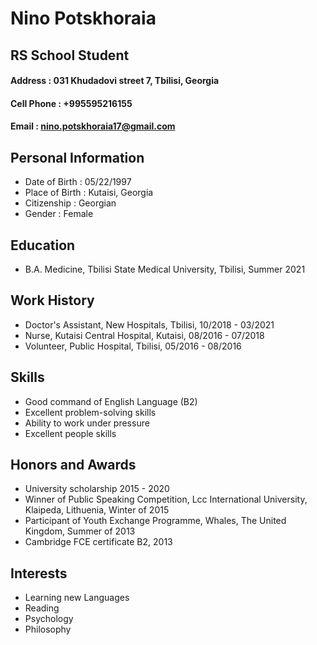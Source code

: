 # Nino Potskhoraia
## RS School Student
#### Address : 031 Khudadovi street 7, Tbilisi, Georgia
#### Cell Phone : +995595216155
#### Email : nino.potskhoraia17@gmail.com

## Personal Information
* Date of Birth : 05/22/1997
* Place of Birth : Kutaisi, Georgia
* Citizenship : Georgian
* Gender : Female

## Education
* B.A. Medicine, Tbilisi State Medical University, Tbilisi, Summer 2021

## Work History
* Doctor's Assistant, New Hospitals, Tbilisi, 10/2018 - 03/2021
* Nurse, Kutaisi Central Hospital, Kutaisi, 08/2016 - 07/2018
* Volunteer, Public Hospital, Tbilisi, 05/2016 - 08/2016

## Skills
* Good command of English Language (B2)
* Excellent problem-solving skills
* Ability to work under pressure
* Excellent people skills

## Honors and Awards
* University scholarship 2015 - 2020
* Winner of Public Speaking Competition, Lcc International University, Klaipeda, Lithuenia, Winter of 2015
* Participant of Youth Exchange Programme, Whales, The United Kingdom, Summer of 2013
* Cambridge FCE certificate B2, 2013

## Interests
* Learning new Languages
* Reading
* Psychology
* Philosophy